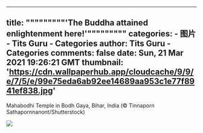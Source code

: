 
---
title: """""""""'The Buddha attained enlightenment here!'"""""""""
categories: 
    - 图片
    - Tits Guru - Categories
author: Tits Guru - Categories
comments: false
date: Sun, 21 Mar 2021 19:26:21 GMT
thumbnail: 'https://cdn.wallpaperhub.app/cloudcache/9/9/e/7/5/e/99e75eda6ab92ee14689aa953c1e77f8941ef838.jpg'
---

<div>   
<p>Mahabodhi Temple in Bodh Gaya, Bihar, India (© Tinnaporn Sathapornnanont/Shutterstock)</p><img src="https://cdn.wallpaperhub.app/cloudcache/9/9/e/7/5/e/99e75eda6ab92ee14689aa953c1e77f8941ef838.jpg" referrerpolicy="no-referrer">  
</div>
            